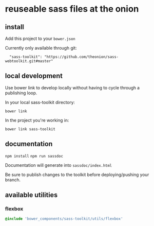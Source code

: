 # reuseable sass files at the onion

## install

Add this project to your `bower.json`

Currently only available through git:

```
  "sass-toolkit": "https://github.com/theonion/sass-webtoolkit.git#master"
```

## local development

Use bower link to develop locally without having to cycle through a
publishing loop.

In your local sass-toolkit directory:
```
bower link
```

In the project you're working in:
```
bower link sass-toolkit
```

## documentation

`npm install`
`npm run sassdoc`

Documentation will generate into `sassdoc/index.html`

Be sure to publish changes to the toolkit before deploying/pushing your
branch.

## available utilities

### flexbox

```sass
@include 'bower_components/sass-toolkit/utils/flexbox'
```
